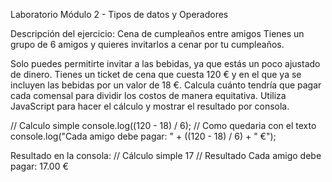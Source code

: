 Laboratorio Módulo 2 - Tipos de datos y Operadores

Descripción del ejercicio:
Cena de cumpleaños entre amigos
Tienes un grupo de 6 amigos y quieres invitarlos a cenar por tu cumpleaños.

Solo puedes permitirte invitar a las bebidas, ya que estás un poco ajustado de dinero.
Tienes un ticket de cena que cuesta 120 € y en el que ya se incluyen las bebidas por un valor de 18 €.
Calcula cuánto tendría que pagar cada comensal para dividir los costos de manera equitativa.
Utiliza JavaScript para hacer el cálculo y mostrar el resultado por consola.

// Calculo simple
console.log((120 - 18) / 6);
// Como quedaria con el texto
console.log("Cada amigo debe pagar: " + ((120 - 18) / 6) + " €");

Resultado en la consola:
// Cálculo simple
17
// Resultado
Cada amigo debe pagar: 17.00 €